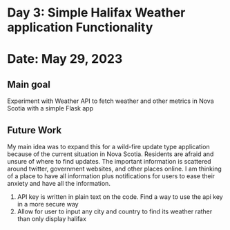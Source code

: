 # Day 3: Simple Halifax Weather application Functionality

# Date: May 29, 2023

## Main goal 
Experiment with Weather API to fetch weather and other metrics in Nova Scotia with a simple Flask app

## Future Work
My main idea was to expand this for a wild-fire update type application because of the current situation in Nova Scotia. Residents are afraid and unsure of where to find updates. The important information is scattered around twitter, government websites, and other places online. I am thinking of a place to have all information plus notifications for users to ease their anxiety and have all the information.

1. API key is written in plain text on the code. Find a way to use the api key in a more secure way
2. Allow for user to input any city and country to find its weather rather than only display halifax 